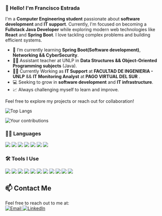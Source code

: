 ### 👋 Hello! I'm Francisco Estrada

I'm a **Computer Engineering student** passionate about **software development** and **IT support**. 
Currently, I'm focused on becoming a **Fullstack Java Developer** while exploring modern web technologies like **React** and **Spring Boot**. I love tackling complex problems and building efficient systems.

- 🌱 I’m currently learning **Spring Boot(Software development)**, **Networking && CyberSecurity**.
- 👨‍🏫 Assistant teacher at UNLP in **Data Structures && Object-Oriented Programming subjects** (Java).
- 👨‍🏫 Currently Working as **IT Support** at **FACULTAD DE INGENIERIA - UNLP** && **IT Monitoring Analyst** at **PAGO VIRTUAL DEL SUR** .
- 💻 Seeking to grow in **software development** and **IT infrastructure**.
- 📈 Always challenging myself to learn and improve.

Feel free to explore my projects or reach out for collaboration!


![Top Langs](https://github-readme-stats.vercel.app/api/top-langs/?username=EstradaCode&layout=compact&theme=radical)

![Your contributions](https://github-readme-stats.vercel.app/api?username=EstradaCode&show_icons=true&theme=radical)
### 🧑‍💻 Languages
<p align="left">
  <img src="https://img.shields.io/badge/Java-FF9800?style=for-the-badge&logo=java&logoColor=white" />
  <img src="https://img.shields.io/badge/Python-3776AB?style=for-the-badge&logo=python&logoColor=white" />
  <img src="https://img.shields.io/badge/JavaScript-F7DF1E?style=for-the-badge&logo=javascript&logoColor=black" />
  <img src="https://img.shields.io/badge/C-A8B9CC?style=for-the-badge&logo=c&logoColor=black" />
  <img src="https://img.shields.io/badge/C%2B%2B-00599C?style=for-the-badge&logo=c%2B%2B&logoColor=white" />
  <img src="https://img.shields.io/badge/HTML5-E34F26?style=for-the-badge&logo=html5&logoColor=white" />
  <img src="https://img.shields.io/badge/CSS3-1572B6?style=for-the-badge&logo=css3&logoColor=white" />
</p>

### 🛠️ Tools I Use
<p align="left">
  <img src="https://img.shields.io/badge/IntelliJ_IDEA-4EAA25?style=for-the-badge&logo=intellij-idea&logoColor=white" />
  <img src="https://img.shields.io/badge/VS_Code-007ACC?style=for-the-badge&logo=visual-studio-code&logoColor=white" />
  <img src="https://img.shields.io/badge/Eclipse_IDE-2C2255?style=for-the-badge&logo=eclipse-ide&logoColor=white" />
  <img src="https://img.shields.io/badge/NetBeans_IDE-1B6AC6?style=for-the-badge&logo=apache-netbeans-ide&logoColor=white" />
  <img src="https://img.shields.io/badge/Git-F05032?style=for-the-badge&logo=git&logoColor=white" />
  <img src="https://img.shields.io/badge/GitHub-181717?style=for-the-badge&logo=github&logoColor=white" />
  <img src="https://img.shields.io/badge/Postman-FF6C37?style=for-the-badge&logo=postman&logoColor=white" />
  <img src="https://img.shields.io/badge/Linux-FCC624?style=for-the-badge&logo=linux&logoColor=black" />
  <img src="https://img.shields.io/badge/Docker-2496ED?style=for-the-badge&logo=docker&logoColor=white" />
  <img src="https://img.shields.io/badge/Figma-F24E1E?style=for-the-badge&logo=figma&logoColor=white" />
  <img src="https://img.shields.io/badge/Bash-000000?style=for-the-badge&logo=gnubash&logoColor=white" />
</p>

## 📫 Contact Me
Feel free to reach out to me at: <br>
<a href="mailto:franciscoestrada565@gmail.com" target="_blank">
  <img src="https://img.shields.io/badge/Email-D14836?style=for-the-badge&logo=gmail&logoColor=white" alt="Email" />
</a> 
<a href="https://www.linkedin.com/in/franciscoestrada-42a180210/" target="_blank">
  <img src="https://img.shields.io/badge/LinkedIn-0077B5?style=for-the-badge&logo=linkedin&logoColor=white" alt="LinkedIn" />
</a>
